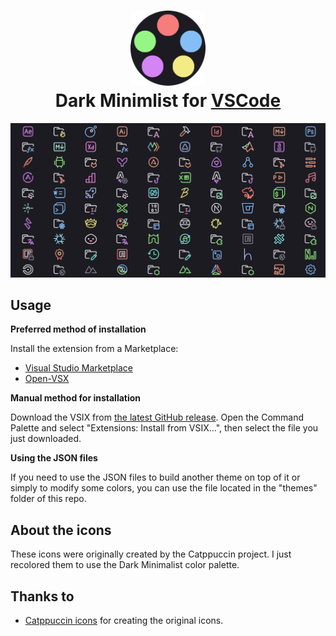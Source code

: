 <h1 align="center">
	<img src="https://raw.githubusercontent.com/LeonN534/Dark-Minimalist-vscode/main/assets/logo/128x128.png" width="120" alt="Logo"/><br/>
	Dark Minimlist for <a href="https://code.visualstudio.com">VSCode</a>
</h1>

<p align="center">
  <img src="https://raw.githubusercontent.com/LeonN534/Dark-Minimalist-vscode-icons/main/assets/preview/preview.png" width=600/>
</p>


## Usage

**Preferred method of installation**

Install the extension from a Marketplace:

- [Visual Studio Marketplace]()
- [Open-VSX]()

**Manual method for installation**

Download the VSIX from
[the latest GitHub release]().
Open the Command Palette and select "Extensions: Install from VSIX...", then select the file you just downloaded.

**Using the JSON files**

If you need to use the JSON files to build another theme on top of it or simply to modify some colors, you can use the file located in the "themes" folder of this repo.

## About the icons

These icons were originally created by the Catppuccin project. I just recolored them to use the Dark Minimalist color palette.

## Thanks to

- [Catppuccin icons](https://github.com/catppuccin/vscode-icons) for creating the original icons.


